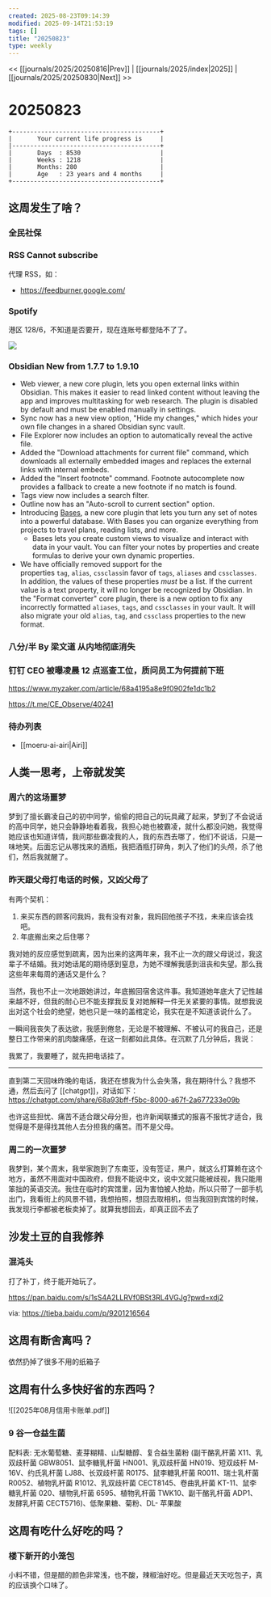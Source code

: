 ```yaml
---
created: 2025-08-23T09:14:39
modified: 2025-09-14T21:53:19
tags: []
title: "20250823"
type: weekly
---
```


<< [[journals/2025/20250816|Prev]] | [[journals/2025/index|2025]] | [[journals/2025/20250830|Next]] >>

# 20250823

```shell
+-----------------------------------------+
|       Your current life progress is     |
|-----------------------------------------+
|       Days  : 8530                      |
|       Weeks : 1218                      |
|       Months: 280                       |
|       Age   : 23 years and 4 months     |
+-----------------------------------------+
```

## 这周发生了啥？

### 全民社保

### RSS Cannot subscribe

代理 RSS，如：

- https://feedburner.google.com/

### Spotify

港区 128/6，不知道是否要开，现在连账号都登陆不了了。

![](https://raw.githack.com/bGZo/assets/dev/2025/202508230937891.png)

### Obsidian New from **1.7.7** to **1.9.10**

- Web viewer, a new core plugin, lets you open external links within Obsidian. This makes it easier to read linked content without leaving the app and improves multitasking for web research. The plugin is disabled by default and must be enabled manually in settings.
- Sync now has a new view option, "Hide my changes," which hides your own file changes in a shared Obsidian sync vault.
- File Explorer now includes an option to automatically reveal the active file.
- Added the "Download attachments for current file" command, which downloads all externally embedded images and replaces the external links with internal embeds.
- Added the "Insert footnote" command. Footnote autocomplete now provides a fallback to create a new footnote if no match is found.
- Tags view now includes a search filter.
- Outline now has an "Auto-scroll to current section" option.
- Introducing [Bases](https://help.obsidian.md/bases), a new core plugin that lets you turn any set of notes into a powerful database. With Bases you can organize everything from projects to travel plans, reading lists, and more.
	- Bases lets you create custom views to visualize and interact with data in your vault. You can filter your notes by properties and create formulas to derive your own dynamic properties.
- We have officially removed support for the properties `tag`, `alias`, `cssclass`in favor of `tags`, `aliases` and `cssclasses`. In addition, the values of these properties _must_ be a list. If the current value is a text property, it will no longer be recognized by Obsidian. In the "Format converter" core plugin, there is a new option to fix any incorrectly formatted `aliases`, `tags`, and `cssclasses` in your vault. It will also migrate your old `alias`, `tag`, and `cssclass` properties to the new format.

### 八分/半 By 梁文道 从内地彻底消失

### 钉钉 CEO 被曝凌晨 12 点巡查工位，质问员工为何提前下班

https://www.myzaker.com/article/68a4195a8e9f0902fe1dc1b2

https://t.me/CE_Observe/40241

### 待办列表

- [[moeru-ai-airi|Airi]]

## 人类一思考，上帝就发笑

### 周六的这场噩梦

梦到了擅长霸凌自己的初中同学，偷偷的把自己的玩具藏了起来，梦到了不会说话的高中同学，她只会静静地看着我，我担心她也被霸凌，就什么都没问她，我觉得她应该也知道详情，我问那些霸凌我的人，我的东西去哪了，他们不说话，只是一味地笑。后面忘记从哪找来的酒瓶，我把酒瓶打碎角，刺入了他们的头颅，杀了他们，然后我就醒了。

### 昨天跟父母打电话的时候，又凶父母了

有两个契机：

1. 来买东西的顾客问我妈，我有没有对象，我妈回他孩子不找，未来应该会找吧。
2. 年底搬出来之后住哪？

我对她的反应感觉到疏离，因为出来的这两年来，我不止一次的跟父母说过，我这辈子不结婚。我对她话尾的期待感到窒息，为她不理解我感到沮丧和失望。那么我这些年来每周的通话又是什么？

当然，我也不止一次地跟她讲过，年底搬回宿舍这件事。我知道她年底大了记性越来越不好，但我的耐心已不能支撑我反复对她解释一件无关紧要的事情。就想我说出对这个社会的绝望，她也只是一味的盖棺定论，我实在是不知道该说什么了。

一瞬间我丧失了表达欲，我感到倦怠，无论是不被理解、不被认可的我自己，还是整日工作带来的肌肉酸痛感，在这一刻都如此具体。在沉默了几分钟后，我说：

我累了，我要睡了，就先把电话挂了。

---

直到第二天回味昨晚的电话，我还在想我为什么会失落，我在期待什么？我想不通，然后去问了 [[chatgpt]]，对话如下： https://chatgpt.com/share/68a93bff-f5bc-8000-a67f-2a677233e09b

也许这些担忧、痛苦不适合跟父母分担，也许新闻联播式的报喜不报忧才适合，我觉得是不是得找其他人去分担我的痛苦。而不是父母。

### 周二的一次噩梦

我梦到，某个周末，我举家跑到了东南亚，没有签证，黑户，就这么打算赖在这个地方，虽然不用面对中国政府，但我不能说中文，说中文就只能被歧视，我只能用笨拙的英语交流。我住在临时的宾馆里，因为害怕被人抢劫，所以只带了一部手机出门，我看街上的风景不错，我想拍照，想回去取相机，但当我回到宾馆的时候，我发现行李都被老板卖掉了。就算我想回去，却真正回不去了

## 沙发土豆的自我修养

### 混沌头

打了补丁，终于能开始玩了。

https://pan.baidu.com/s/1sS4A2LLRVf0BSt3RL4VGJg?pwd=xdj2

via: https://tieba.baidu.com/p/9201216564

## 这周有断舍离吗？

依然扔掉了很多不用的纸箱子

## 这周有什么多快好省的东西吗？

![[2025年08月信用卡账单.pdf]]

### 9 谷一仓益生菌

配料表: 无水葡萄糖、麦芽糊精、山梨糖醇、复合益生菌粉 (副干酪乳杆菌 X11、乳双歧杆菌 GBW8051、鼠李糖乳杆菌 HN001、乳双歧杆菌 HN019、短双歧杆 M-16V、约氏乳杆菌 LJ88、长双歧杆菌 R0175、鼠李糖乳杆菌 R0011、瑞士乳杆菌 R0052、植物乳杆菌 R1012、乳双歧杆菌 CECT8145、卷曲乳杆菌 KT-11、鼠李糖乳杆菌 020、植物乳杆菌 6595、植物乳杆菌 TWK10、副干酪乳杆菌 ADP1、发酵乳杆菌 CECT5716)、低聚果糖、菊粉、DL- 苹果酸

## 这周有吃什么好吃的吗？

### 楼下新开的小笼包

小料不错，但是醋的颜色非常浅，也不酸，辣椒油好吃。但是最近天天吃包子，真的应该换个口味了。
